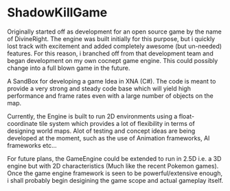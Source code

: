 ShadowKillGame
==================

Originally started off as development for an open source game by the name of DivineRight. The engine was built initially for this
purpose, but i quickly lost track with excitement and added completely awesome (but un-needed) features. For this reason,
i branched off from that development team and began development on my own cocnept game engine. This could possibly change
into a full blown game in the future.

A SandBox for developing a game Idea in XNA (C#). The code is meant to provide a very strong and steady code base which will yield
high performance and frame rates even with a large number of objects on the map.

Currently, the Engine is built to run 2D environments using a float-coordinate tile system which provides a lot of
flexibility in terms of designing world maps. Alot of testing and concept ideas are being developed at the moment,
such as the use of Animation frameworks, AI frameworks etc...

For future plans, the GameEngine could be extended to run in 2.5D i.e. a 3D engine but with 2D characteristics (Much
like the recent Pokemon games). Once the game engine framework is seen to be powerful/extensive enough, i shall 
probably begin desigining the game scope and actual gameplay itself.
